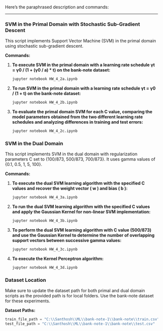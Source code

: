 Here’s the paraphrased description and commands:

---

### SVM in the Primal Domain with Stochastic Sub-Gradient Descent
This script implements Support Vector Machine (SVM) in the primal domain using stochastic sub-gradient descent.

**Commands:**

1. **To execute SVM in the primal domain with a learning rate schedule γt = γ0 / (1 + (γ0 / a) * t) on the bank-note dataset:**
   ```bash
   jupyter notebook HW_4_2a.ipynb
   ```

2. **To run SVM in the primal domain with a learning rate schedule γt = γ0 / (1 + t) on the bank-note dataset:**
   ```bash
   jupyter notebook HW_4_2b.ipynb
   ```

3. **To evaluate the primal domain SVM for each C value, comparing the model parameters obtained from the two different learning rate schedules and analyzing differences in training and test errors:**
   ```bash
   jupyter notebook HW_4_2c.ipynb
   ```

### SVM in the Dual Domain
This script implements SVM in the dual domain with regularization parameters C set to {100/873, 500/873, 700/873}. It uses gamma values of {0.1, 0.5, 1, 5, 100}.

**Commands:**

1. **To execute the dual SVM learning algorithm with the specified C values and recover the weight vector \( w \) and bias \( b \):**
   ```bash
   jupyter notebook HW_4_3a.ipynb
   ```

2. **To run the dual SVM learning algorithm with the specified C values and apply the Gaussian Kernel for non-linear SVM implementation:**
   ```bash
   jupyter notebook HW_4_3b.ipynb
   ```

3. **To perform the dual SVM learning algorithm with C value (500/873) and use the Gaussian Kernel to determine the number of overlapping support vectors between successive gamma values:**
   ```bash
   jupyter notebook HW_4_3c.ipynb
   ```

4. **To execute the Kernel Perceptron algorithm:**
   ```bash
   jupyter notebook HW_4_3d.ipynb
   ```

### Dataset Location
Make sure to update the dataset path for both primal and dual domain scripts as the provided path is for local folders. Use the bank-note dataset for these experiments.

**Dataset Paths:**
```python
train_file_path = "C:\\Santhosh\\ML\\bank-note-1\\bank-note\\train.csv"
test_file_path = "C:\\Santhosh\\ML\\bank-note-1\\bank-note\\test.csv"
```